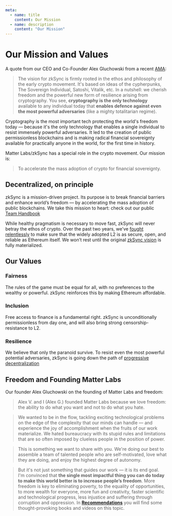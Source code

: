 ```yaml
---
meta:
  - name: title
    content: Our Mission
  - name: description
    content: "Our Mission"
---
```


# Our Mission and Values

A quote from our CEO and Co-Founder Alex Gluchowski from a recent [AMA](https://www.reddit.com/r/ethereum/comments/q8q822/ama_were_matter_labs_the_team_behind_zksync_the/):

> The vision for zkSync is firmly rooted in the ethos and philosophy of the early crypto movement. It's based on ideas of the cypherpunks, The Sovereign Individual, Satoshi, Vitalik, etc. In a 
> nutshell: we cherish freedom and the powerful new form of resilience arising from cryptography. You see, **cryptography is the only technology** available to any individual today that **enables defence against even the most powerful adversaries** (like a mighty totalitarian regime).

Cryptography is the most important tech protecting the world's freedom today — because it's the only technology that enables a single individual to resist immensely powerful adversaries. It led to the creation of public permissionless blockchains and is making radical financial sovereignty available for practically anyone in the world, for the first time in history.

Matter Labs/zkSync has a special role in the crypto movement. Our mission is:

> To accelerate the mass adoption of crypto for financial sovereignty.

## Decentralized, on principle

zkSync is a mission-driven project. Its purpose is to break financial barriers and enhance world’s freedom — by accelerating the mass adoption of public blockchains. We take this mission to heart: check out our public [Team Handbook](https://matterlabs.notion.site/matterlabs/Matter-Labs-Team-Handbook-43342b471fe14f05b2baf250cb7c7a02)

While healthy pragmatism is necessary to move fast, zkSync will never betray the ethos of crypto. Over the past two years, we’ve [fought relentlessly](https://medium.com/matter-labs/rollup-at-zcon1-74b6ea694ee6) to make sure that the widely adopted L2 is as secure, open, and reliable as Ethereum itself. We won’t rest until the original [zkSync vision](https://medium.com/matter-labs/introducing-zk-sync-the-missing-link-to-mass-adoption-of-ethereum-14c9cea83f58) is fully materialized. 

## Our Values 

### Fairness
The rules of the game must be equal for all, with no preferences to the wealthy or powerful. zkSync reinforces this by making Ethereum affordable.

### Inclusion
Free access to finance is a fundamental right. zkSync is unconditionally permissionless from day one, and will also bring strong censorship-resistance to L2.

### Resilience
We believe that only the paranoid survive. To resist even the most powerful potential adversaries, zkSync is going down the path of [progressive decentralization](https://zksync.io/faq/decentralization.html)

## Freedom and Founding Matter Labs

Our founder Alex Gluchowski on the founding of Matter Labs and freedom: 
>Alex V. and I (Alex G.) founded Matter Labs because we love freedom: the ability to do what you want and not to do what you hate.

>We wanted to be in the flow, tackling exciting technological problems on the edge of the complexity that our minds can handle — and experience the joy of accomplishment when the fruits of our work materialize. We hated bureaucracy with its stupid rules and limitations that are so often imposed by clueless people in the position of power.

>This is something we want to share with you. We're doing our best to assemble a team of talented people who are self-motivated, love what they are doing, and enjoy the highest degree of autonomy.

>But it's not just something that guides our work — it is its end goal. I'm convinced that **the single most impactful thing you can do today to make this world better is to increase people’s freedom**. More freedom is key to eliminating poverty, to the equality of opportunities, to more wealth for everyone, more fun and creativity, faster scientific and technological progress, less injustice and suffering through corruption and oppression. In [**Recommendations**](https://www.notion.so/Recommendations-06c4ef425ef4441a85300bacc33d29a4) you will find some thought-provoking books and videos on this topic.






